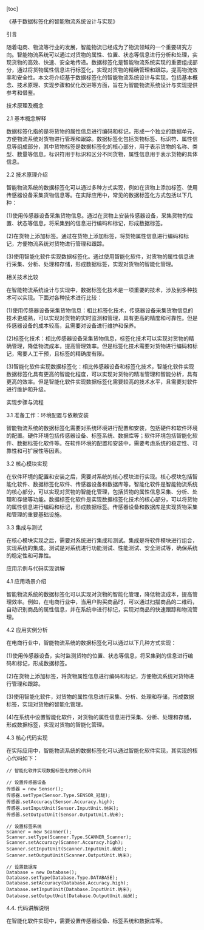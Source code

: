 
[toc]                    
                
                
《基于数据标签化的智能物流系统设计与实现》

引言

随着电商、物流等行业的发展，智能物流已经成为了物流领域的一个重要研究方向。智能物流系统可以通过对货物的属性、位置、状态等信息进行分析和处理，实现货物的高效、快速、安全地传递。数据标签化是智能物流系统实现的重要组成部分，通过将货物属性信息进行标签化，实现对货物的精确管理和跟踪，提高物流效率和安全性。本文将介绍基于数据标签化的智能物流系统设计与实现，包括基本概念、技术原理、实现步骤和优化改进等方面，旨在为智能物流系统设计与实现提供参考和借鉴。

技术原理及概念

2.1 基本概念解释

数据标签化指的是将货物的属性信息进行编码和标记，形成一个独立的数据单元，方便物流系统对货物进行管理和跟踪。数据标签化包括货物标签、标识符、属性信息等组成部分，其中货物标签是数据标签化的核心部分，用于表示货物的名称、类型、数量等信息。标识符用于标识和区分不同货物，属性信息用于表示货物的具体信息。

2.2 技术原理介绍

智能物流系统的数据标签化可以通过多种方式实现，例如在货物上添加标签、使用传感器设备采集货物信息等。在实际应用中，常见的数据标签化方式包括以下几种：

(1)使用传感器设备采集货物信息。通过在货物上安装传感器设备，采集货物的位置、状态等信息，将采集到的信息进行编码和标记，形成数据标签。

(2)在货物上添加标签。通过在货物上添加标签，将货物属性信息进行编码和标记，方便物流系统对货物进行管理和跟踪。

(3)使用智能化软件实现数据标签化。通过使用智能化软件，对货物的属性信息进行采集、分析、处理和存储，形成数据标签，实现对货物的智能化管理。

相关技术比较

在智能物流系统设计与实现中，数据标签化技术是一项重要的技术，涉及到多种技术可以实现。下面对各种技术进行比较：

(1)使用传感器设备采集货物信息：相比标签化技术，传感器设备采集货物信息的技术更成熟，可以实现对货物的实时监测和管理，具有更高的精度和可靠性。但是传感器设备的成本较高，且需要对设备进行维护和保养。

(2)标签化技术：相比传感器设备采集货物信息，标签化技术可以实现对货物的精确管理，降低物流成本，提高管理效率。但是标签化技术需要对货物进行编码和标记，需要人工干预，且标签的精确度有限。

(3)智能化软件实现数据标签化：相比传感器设备和标签化技术，智能化软件实现数据标签化具有更高的智能化程度，可以实现对货物的精准管理和智能分析，具有更高的效率。但是智能化软件实现数据标签化需要较高的技术水平，且需要对软件进行维护和升级。

实现步骤与流程

3.1 准备工作：环境配置与依赖安装

智能物流系统的数据标签化需要对系统环境进行配置和安装，包括硬件和软件环境的配置。硬件环境包括传感器设备、标签系统、数据库等；软件环境包括智能化软件、数据标签化软件等。在软件环境的配置和安装中，需要考虑系统的稳定性、可靠性和可扩展性等因素。

3.2 核心模块实现

在软件环境的配置和安装之后，需要对系统的核心模块进行实现。核心模块包括智能化软件、数据标签化软件、传感器设备和数据库等。智能化软件是智能物流系统的核心部分，可以实现对货物的智能化管理，包括货物的属性信息采集、分析、处理和存储等功能。数据标签化软件是实现数据标签化技术的核心部分，可以将货物的属性信息进行编码和标记，形成数据标签。传感器设备和数据库是实现货物采集和管理的重要基础设施。

3.3 集成与测试

在核心模块实现之后，需要对系统进行集成和测试。集成是将软件模块进行组合，实现系统的集成。测试是对系统进行功能测试、性能测试、安全测试等，确保系统的稳定性和可靠性。

应用示例与代码实现讲解

4.1 应用场景介绍

智能物流系统的数据标签化可以实现对货物的智能化管理，降低物流成本，提高管理效率。例如，在电商行业中，当用户购买商品时，可以通过扫描商品的二维码，自动识别商品的属性信息，并在系统中进行标记，实现对商品的快速跟踪和物流管理。

4.2 应用实例分析

在电商行业中，智能物流系统的数据标签化可以通过以下几种方式实现：

(1)使用传感器设备，实时监测货物的位置、状态等信息，将采集到的信息进行编码和标记，形成数据标签。

(2)在货物上添加标签，将货物属性信息进行编码和标记，方便物流系统对货物进行管理和跟踪。

(3)使用智能化软件，对货物的属性信息进行采集、分析、处理和存储，形成数据标签，实现对货物的智能化管理。

(4)在系统中设置智能化软件，对货物的属性信息进行采集、分析、处理和存储，形成数据标签，实现对货物的智能化管理。

4.3 核心代码实现

在实际应用中，智能物流系统的数据标签化可以通过智能化软件实现，其实现的核心代码如下：

```
// 智能化软件实现数据标签化的核心代码

// 设置传感器设备
传感器 = new Sensor();
传感器.setType(Sensor.Type.SENSOR_冠醚);
传感器.setAccuracy(Sensor.Accuracy.high);
传感器.setInputUnit(Sensor.InputUnit.纳米);
传感器.setOutputUnit(Sensor.OutputUnit.纳米);

// 设置标签系统
Scanner = new Scanner();
Scanner.setType(Scanner.Type.SCANNER_Scanner);
Scanner.setAccuracy(Scanner.Accuracy.high);
Scanner.setInputUnit(Scanner.InputUnit.纳米);
Scanner.setOutputUnit(Scanner.OutputUnit.纳米);

// 设置数据库
Database = new Database();
Database.setType(Database.Type.DATABASE);
Database.setAccuracy(Database.Accuracy.high);
Database.setInputUnit(Database.InputUnit.纳米);
Database.setOutputUnit(Database.OutputUnit.纳米);
```

4.4. 代码讲解说明

在智能化软件实现中，需要设置传感器设备、标签系统和数据库等。

